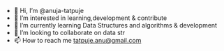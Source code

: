 - 👋 Hi, I’m @anuja-tatpuje
- 👀 I’m interested in learning,development & contribute
- 🌱 I’m currently learning Data Structures and algorithms & development
- 💞️ I’m looking to collaborate on data str
- 📫 How to reach me tatpuje.anu@gmail.com

<!---
anuja-tatpuje/anuja-tatpuje is a ✨ special ✨ repository because its `README.md` (this file) appears on your GitHub profile.
You can click the Preview link to take a look at your changes.
--->
